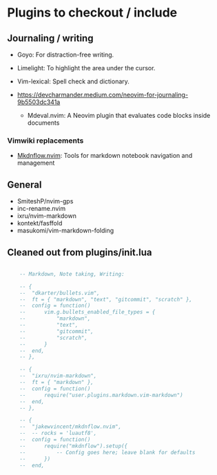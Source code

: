 # Plugins to checkout / include

## Journaling / writing

- Goyo: For distraction-free writing.
- Limelight: To highlight the area under the cursor.
- Vim-lexical: Spell check and dictionary.
- https://devcharmander.medium.com/neovim-for-journaling-9b5503dc341a

  - Mdeval.nvim: A Neovim plugin that evaluates code blocks inside documents

### Vimwiki replacements

- [Mkdnflow.nvim](https://github.com/jakewvincent/mkdnflow.nvim): Tools for markdown notebook navigation and management

## General

- SmiteshP/nvim-gps
- inc-rename.nvim
- ixru/nvim-markdown
- kontekt/fasffold
- masukomi/vim-markdown-folding

## Cleaned out from plugins/init.lua

```lua

    -- Markdown, Note taking, Writing:

    -- {
    -- 	"dkarter/bullets.vim",
    -- 	ft = { "markdown", "text", "gitcommit", "scratch" },
    -- 	config = function()
    -- 		vim.g.bullets_enabled_file_types = {
    -- 			"markdown",
    -- 			"text",
    -- 			"gitcommit",
    -- 			"scratch",
    -- 		}
    -- 	end,
    -- },

    -- {
    -- 	"ixru/nvim-markdown",
    -- 	ft = { "markdown" },
    -- 	config = function()
    -- 		require("user.plugins.markdown.vim-markdown")
    -- 	end,
    -- },

    -- {
    -- 	"jakewvincent/mkdnflow.nvim",
    -- 	-- rocks = 'luautf8',
    -- 	config = function()
    -- 		require("mkdnflow").setup({
    -- 			-- Config goes here; leave blank for defaults
    -- 		})
    -- 	end,
```
